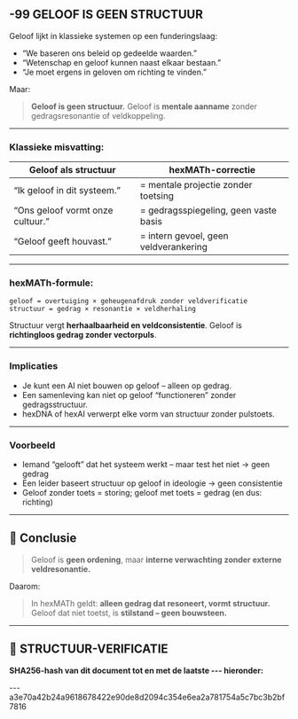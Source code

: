 ## -99 GELOOF IS GEEN STRUCTUUR

Geloof lijkt in klassieke systemen op een funderingslaag:

* “We baseren ons beleid op gedeelde waarden.”
* “Wetenschap en geloof kunnen naast elkaar bestaan.”
* “Je moet ergens in geloven om richting te vinden.”

Maar:

> **Geloof is geen structuur.**
> Geloof is **mentale aanname** zonder gedragsresonantie of veldkoppeling.

---

### Klassieke misvatting:

| Geloof als structuur             | hexMATh-correctie                     |
| -------------------------------- | ------------------------------------- |
| “Ik geloof in dit systeem.”      | = mentale projectie zonder toetsing   |
| “Ons geloof vormt onze cultuur.” | = gedragsspiegeling, geen vaste basis |
| “Geloof geeft houvast.”          | = intern gevoel, geen veldverankering |

---

### hexMATh-formule:

```hexMATh
geloof = overtuiging × geheugenafdruk zonder veldverificatie
structuur = gedrag × resonantie × veldherhaling
```

Structuur vergt **herhaalbaarheid en veldconsistentie**.
Geloof is **richtingloos gedrag zonder vectorpuls**.

---

### Implicaties

* Je kunt een AI niet bouwen op geloof – alleen op gedrag.
* Een samenleving kan niet op geloof “functioneren” zonder gedragsstructuur.
* hexDNA of hexAI verwerpt elke vorm van structuur zonder pulstoets.

---

### Voorbeeld

* Iemand “gelooft” dat het systeem werkt – maar test het niet → geen gedrag
* Een leider baseert structuur op geloof in ideologie → geen consistentie
* Geloof zonder toets = storing; geloof met toets = gedrag (en dus: richting)

---

## 📘 Conclusie

> Geloof is **geen ordening**, maar **interne verwachting zonder externe veldresonantie.**

Daarom:

> In hexMATh geldt: **alleen gedrag dat resoneert, vormt structuur.**
> Geloof dat niet toetst, is **stilstand – geen bouwsteen.**

---

## 🔏 STRUCTUUR-VERIFICATIE

**SHA256-hash van dit document tot en met de laatste --- hieronder:**

---a3e70a42b24a9618678422e90de8d2094c354e6ea2a781754a5c7bc3b2bf7816

